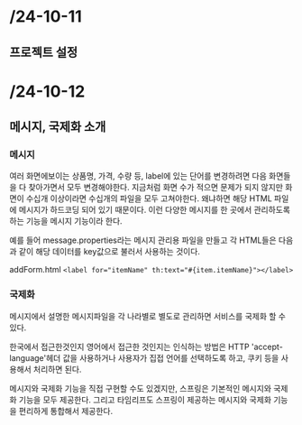 # /24-10-11

## 프로젝트 설정

# /24-10-12

## 메시지, 국제화 소개

### 메시지
여러 화면에보이는 상품명, 가격, 수량 등, label에 있는 단어를 변경하려면 다음 화면들을 다 찾아가면서 모두 변경해야한다.
지금처럼 화면 수가 적으면 문제가 되지 않지만 화면이 수십개 이상이라면 수십개의 파일을 모두 고쳐야한다.
왜냐하면 해당 HTML 파일에 메시지가 하드코딩 되어 있기 때문이다.
이런 다양한 메시지를 한 곳에서 관리하도록 하는 기능을 메시지 기능이라 한다.

예를 들어 message.properties라는 메시지 관리용 파일을 만들고
각 HTML들은 다음과 같이 해당 데이터를 key값으로 불러서 사용하는 것이다.

addForm.html
`<label for="itemName" th:text="#{item.itemName}"></label>`

### 국제화
메시지에서 설명한 메시지파일을 각 나라별로 별도로 관리하면 서비스를 국제화 할 수 있다.

한국에서 접근한것인지 영어에서 접근한 것인지는 인식하는 방법은 HTTP 'accept-language'헤더 값을 사용하거나 
사용자가 집접 언어를 선택하도록 하고, 쿠키 등을 사용해서 처리하면 된다.

메시지와 국제화 기능을 직접 구현할 수도 있겠지만, 스프링은 기본적인 메시지와 국제화 기능을 모두 제공한다.
그리고 타임리프도 스프링이 제공하는 메시지와 국제화 기능을 편리하게 통합해서 제공한다.

